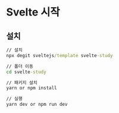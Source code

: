 # Svelte 시작

## 설치

```cmd
// 설치
npx degit sveltejs/template svelte-study

// 폴더 이동
cd svelte-study

// 패키지 설치
yarn or npm install

// 실행
yarn dev or npm run dev
```

